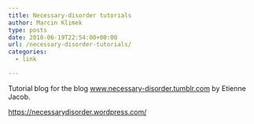 ```yaml
---
title: Necessary-disorder tutorials
author: Marcin Klimek
type: posts
date: 2018-06-19T22:54:00+00:00
url: /necessary-disorder-tutorials/
categories:
  - link

---
```

Tutorial blog for the blog www.necessary-disorder.tumblr.com by Etienne Jacob.

<https://necessarydisorder.wordpress.com/>